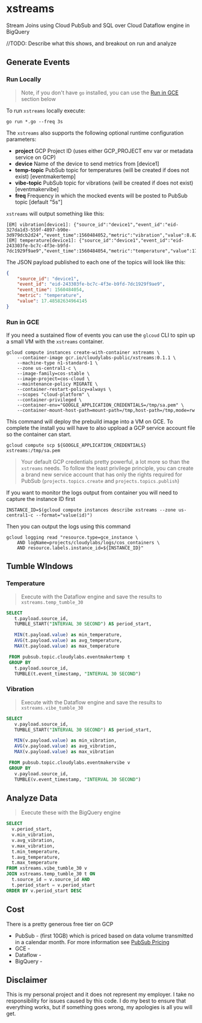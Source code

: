 # xstreams

Stream Joins using Cloud PubSub and SQL over Cloud Dataflow engine in BigQuery

//TODO: Describe what this shows, and breakout on run and analyze

## Generate Events

### Run Locally

> Note, if you don't have `go` installed, you can use the [Run in GCE](#run-in-gce) section below

To run `xstreams` locally execute:

```shell
go run *.go --freq 3s
```

The `xstreams` also supports the following optional runtime configuration parameters:

* **project** GCP Project ID (uses either GCP_PROJECT env var or metadata service on GCP)
* **device** Name of the device to send metrics from [device1]
* **temp-topic** PubSub topic for temperatures (will be created if does not exist) [eventmakertemp]
* **vibe-topic** PubSub topic for vibrations (will be created if does not exist) [eventmakervibe]
* **freq** Frequency in which the mocked events will be posted to PubSub topic [default "5s"]

`xstreams` will output something like this:

```shell
[EM] vibration[device1]: {"source_id":"device1","event_id":"eid-327da1d3-559f-4897-b90e-3d979dcb2d24","event_time":1560484052,"metric":"vibration","value":8.82181907995207}
[EM] temperature[device1]: {"source_id":"device1","event_id":"eid-243303fe-bc7c-4f3e-b9fd-7dc1929f9ae9","event_time":1560484054,"metric":"temperature","value":17.48582634964145}
```

The JSON payload published to each one of the topics will look like this:

```json
{
    "source_id": "device1",
    "event_id": "eid-243303fe-bc7c-4f3e-b9fd-7dc1929f9ae9",
    "event_time": 1560484054,
    "metric": "temperature",
    "value": 17.48582634964145
}
```

### Run in GCE

If you need a sustained flow of events you can use the `glcoud` CLI to spin up a small VM with the `xstreams` container.

```shell
gcloud compute instances create-with-container xstreams \
    --container-image gcr.io/cloudylabs-public/xstreams:0.1.1 \
    --machine-type n1-standard-1 \
    --zone us-central1-c \
    --image-family=cos-stable \
    --image-project=cos-cloud \
    --maintenance-policy MIGRATE \
    --container-restart-policy=always \
    --scopes "cloud-platform" \
    --container-privileged \
    --container-env="GOOGLE_APPLICATION_CREDENTIALS=/tmp/sa.pem" \
    --container-mount-host-path=mount-path=/tmp,host-path=/tmp,mode=rw
```

This command will deploy the prebuild image into a VM on GCE. To complete the install you will have to also uppload a GCP service account file so the container can start.

```shell
gcloud compute scp ${GOOGLE_APPLICATION_CREDENTIALS} xstreams:/tmp/sa.pem
```

> Your default GCP credentials pretty powerful, a lot more so than the `xstreams` needs. To follow the least privilege principle, you can create a brand new service account that has only the rights required for PubSub (`projects.topics.create` and `projects.topics.publish`)

If you want to monitor the logs output from container you will need to capture the instance ID first

```shell
INSTANCE_ID=$(gcloud compute instances describe xstreams --zone us-central1-c --format="value(id)")
```

Then you can output the logs using this command

```shell
gcloud logging read "resource.type=gce_instance \
    AND logName=projects/cloudylabs/logs/cos_containers \
    AND resource.labels.instance_id=${INSTANCE_ID}"
```

## Tumble WIndows

### Temperature

> Execute with the Dataflow engine and save the results to `xstreams.temp_tumble_30`

```sql
SELECT
   t.payload.source_id,
   TUMBLE_START("INTERVAL 30 SECOND") AS period_start,

   MIN(t.payload.value) as min_temperature,
   AVG(t.payload.value) as avg_temperature,
   MAX(t.payload.value) as max_temperature

 FROM pubsub.topic.cloudylabs.eventmakertemp t
 GROUP BY
   t.payload.source_id,
   TUMBLE(t.event_timestamp, "INTERVAL 30 SECOND")
```

### Vibration

> Execute with the Dataflow engine and save the results to `xstreams.vibe_tumble_30`

```sql
SELECT
   v.payload.source_id,
   TUMBLE_START("INTERVAL 30 SECOND") AS period_start,

   MIN(v.payload.value) as min_vibration,
   AVG(v.payload.value) as avg_vibration,
   MAX(v.payload.value) as max_vibration

 FROM pubsub.topic.cloudylabs.eventmakervibe v
 GROUP BY
   v.payload.source_id,
   TUMBLE(v.event_timestamp, "INTERVAL 30 SECOND")
```

## Analyze Data

> Execute these with the BigQuery engine

```sql
SELECT
  v.period_start,
  v.min_vibration,
  v.avg_vibration,
  v.max_vibration,
  t.min_temperature,
  t.avg_temperature,
  t.max_temperature
FROM xstreams.vibe_tumble_30 v
JOIN xstreams.temp_tumble_30 t ON
  t.source_id = v.source_id AND
  t.period_start = v.period_start
ORDER BY v.period_start DESC
```


## Cost

There is a pretty generous free tier on GCP

* PubSub - (first 10GB) which is priced based on data volume transmitted in a calendar month. For more information see [PubSub Pricing](https://cloud.google.com/pubsub/pricing)
* GCE -
* Dataflow -
* BigQuery -

## Disclaimer

This is my personal project and it does not represent my employer. I take no responsibility for issues caused by this code. I do my best to ensure that everything works, but if something goes wrong, my apologies is all you will get.

